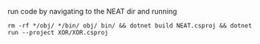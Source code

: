 run code by navigating to the NEAT dir and running

```
rm -rf */obj/ */bin/ obj/ bin/ && dotnet build NEAT.csproj && dotnet run --project XOR/XOR.csproj
```